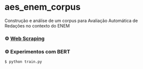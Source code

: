 # aes_enem_corpus

Construção e análise de um corpus para Avaliação Automática de Redações no contexto do ENEM



### :gear: [Web Scraping](web_corpus_builder/R)



### :gear: Experimentos com BERT
```bash
$ python train.py
```